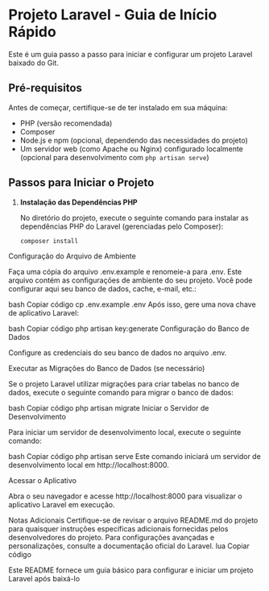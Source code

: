 # Projeto Laravel - Guia de Início Rápido

Este é um guia passo a passo para iniciar e configurar um projeto Laravel baixado do Git.

## Pré-requisitos

Antes de começar, certifique-se de ter instalado em sua máquina:

- PHP (versão recomendada)
- Composer
- Node.js e npm (opcional, dependendo das necessidades do projeto)
- Um servidor web (como Apache ou Nginx) configurado localmente (opcional para desenvolvimento com `php artisan serve`)

## Passos para Iniciar o Projeto

1. **Instalação das Dependências PHP**

   No diretório do projeto, execute o seguinte comando para instalar as dependências PHP do Laravel (gerenciadas pelo Composer):

   ```bash
   composer install
Configuração do Arquivo de Ambiente

Faça uma cópia do arquivo .env.example e renomeie-a para .env. Este arquivo contém as configurações de ambiente do seu projeto. Você pode configurar aqui seu banco de dados, cache, e-mail, etc.:

bash
Copiar código
cp .env.example .env
Após isso, gere uma nova chave de aplicativo Laravel:

bash
Copiar código
php artisan key:generate
Configuração do Banco de Dados

Configure as credenciais do seu banco de dados no arquivo .env.

Executar as Migrações do Banco de Dados (se necessário)

Se o projeto Laravel utilizar migrações para criar tabelas no banco de dados, execute o seguinte comando para migrar o banco de dados:

bash
Copiar código
php artisan migrate
Iniciar o Servidor de Desenvolvimento

Para iniciar um servidor de desenvolvimento local, execute o seguinte comando:

bash
Copiar código
php artisan serve
Este comando iniciará um servidor de desenvolvimento local em http://localhost:8000.

Acessar o Aplicativo

Abra o seu navegador e acesse http://localhost:8000 para visualizar o aplicativo Laravel em execução.

Notas Adicionais
Certifique-se de revisar o arquivo README.md do projeto para quaisquer instruções específicas adicionais fornecidas pelos desenvolvedores do projeto.
Para configurações avançadas e personalizações, consulte a documentação oficial do Laravel.
lua
Copiar código

Este README fornece um guia básico para configurar e iniciar um projeto Laravel após baixá-lo 